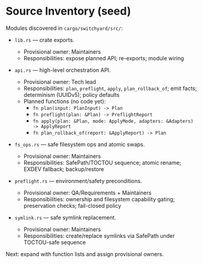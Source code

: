 # Source Inventory (seed)

Modules discovered in `cargo/switchyard/src/`:

- `lib.rs` — crate exports.
  - Provisional owner: Maintainers
  - Responsibilities: expose planned API; re-exports; module wiring

- `api.rs` — high-level orchestration API.
  - Provisional owner: Tech lead
  - Responsibilities: `plan`, `preflight`, `apply`, `plan_rollback_of`; emit facts; determinism (UUIDv5); policy defaults
  - Planned functions (no code yet):
    - `fn plan(input: PlanInput) -> Plan`
    - `fn preflight(plan: &Plan) -> PreflightReport`
    - `fn apply(plan: &Plan, mode: ApplyMode, adapters: &Adapters) -> ApplyReport`
    - `fn plan_rollback_of(report: &ApplyReport) -> Plan`

- `fs_ops.rs` — safe filesystem ops and atomic swaps.
  - Provisional owner: Maintainers
  - Responsibilities: SafePath/TOCTOU sequence; atomic rename; EXDEV fallback; backup/restore

- `preflight.rs` — environment/safety preconditions.
  - Provisional owner: QA/Requirements + Maintainers
  - Responsibilities: ownership and filesystem capability gating; preservation checks; fail-closed policy

- `symlink.rs` — safe symlink replacement.
  - Provisional owner: Maintainers
  - Responsibilities: create/replace symlinks via SafePath under TOCTOU-safe sequence

Next: expand with function lists and assign provisional owners.
